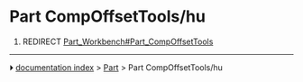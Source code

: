 # Part CompOffsetTools/hu
1.  REDIRECT [Part_Workbench#Part_CompOffsetTools](Part_Workbench#Part_CompOffsetTools.md)



---
⏵ [documentation index](../README.md) > [Part](Part_Workbench.md) > Part CompOffsetTools/hu
